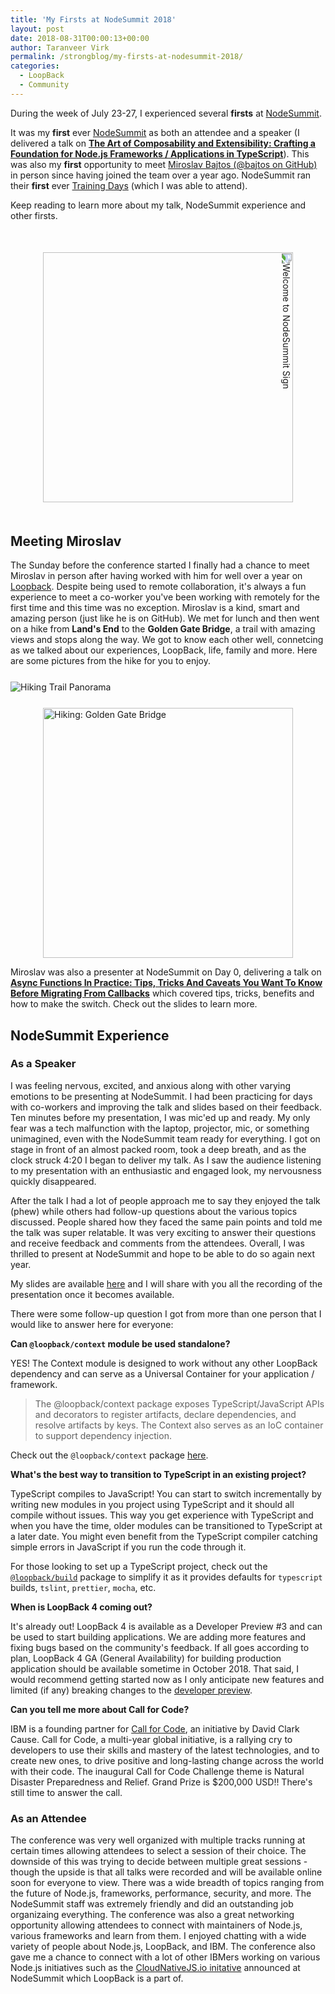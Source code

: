 ```yaml
---
title: 'My Firsts at NodeSummit 2018'
layout: post
date: 2018-08-31T00:00:13+00:00
author: Taranveer Virk
permalink: /strongblog/my-firsts-at-nodesummit-2018/
categories:
  - LoopBack
  - Community
---
```


During the week of July 23-27, I experienced several **firsts** at [NodeSummit](http://www.nodesummit.com/).

It was my **first** ever [NodeSummit](http://www.nodesummit.com/) as both an attendee and a speaker (I delivered a talk on [**The Art of Composability and Extensibility: Crafting a Foundation for Node.js Frameworks / Applications in TypeScript**](https://github.com/virkt25/nodesummit-2018)). This was also my **first** opportunity to meet [Miroslav Bajtos (@bajtos on GitHub)](https://github.com/bajtos) in person since having joined the team over a year ago. NodeSummit ran their **first** ever [Training Days](http://www.nodesummit.com/training-days/) (which I was able to attend). 

Keep reading to learn more about my talk, NodeSummit experience and other firsts.

<img src="/blog-assets/2018/08/nodesummit-welcome.jpg" alt="Welcome to NodeSummit Sign" style="width: 400px; transform: rotate(90deg); display: block; margin: 50px auto;"/>

<!-- more -->

## Meeting Miroslav

The Sunday before the conference started I finally had a chance to meet Miroslav in person after having worked with him for well over a year on [Loopback](https://loopback.io/). Despite being used to remote collaboration, it's always a fun experience to meet a co-worker you've been working with remotely for the first time and this time was no exception. Miroslav is a kind, smart and amazing person (just like he is on GitHub). We met for lunch and then went on a hike from **Land's End** to the **Golden Gate Bridge**, a trail with amazing views and stops along the way. We got to know each other well, connetcing as we talked about our experiences, LoopBack, life, family and more. Here are some pictures from the hike for you to enjoy.

<img src="/blog-assets/2018/08/nodesummit-hike-pano.jpg" alt="Hiking Trail Panorama" style="margin:25px auto; display:block"/>
<img src="/blog-assets/2018/08/nodesummit-hike.jpg" alt="Hiking: Golden Gate Bridge" style="width: 400px; margin:auto; display:block"/>

Miroslav was also a presenter at NodeSummit on Day 0, delivering a talk on [**Async Functions In Practice: Tips, Tricks And Caveats You Want To Know Before Migrating From Callbacks**](https://bajtos.net/2018-AsyncAwait) which covered tips, tricks, benefits and how to make the switch. Check out the slides to learn more.

## NodeSummit Experience

### As a Speaker

I was feeling nervous, excited, and anxious along with other varying emotions to be presenting at NodeSummit. I had been practicing for days with co-workers and improving the talk and slides based on their feedback. Ten minutes before my presentation, I was mic'ed up and ready. My only fear was a tech malfunction with the laptop, projector, mic, or something unimagined, even with the NodeSummit team ready for everything. I got on stage in front of an almost packed room, took a deep breath, and as the clock struck 4:20 I began to deliver my talk. As I saw the audience listening to my presentation with an enthusiastic and engaged look, my nervousness quickly disappeared. 

After the talk I had a lot of people approach me to say they enjoyed the talk (phew) while others had follow-up questions about the various topics discussed. People shared how they faced the same pain points and told me the talk was super relatable. It was very exciting to answer their questions and receive feedback and comments from the attendees. Overall, I was thrilled to present at NodeSummit and hope to be able to do so again next year. 

My slides are available [here](https://github.com/virkt25/nodesummit-2018) and I will share with you all the recording of the presentation once it becomes available.

There were some follow-up question I got from more than one person that I would like to answer here for everyone: 

**Can `@loopback/context` module be used standalone?**

YES! The Context module is designed to work without any other LoopBack dependency and can serve as a Universal Container for your application / framework.

> The @loopback/context package exposes TypeScript/JavaScript APIs and decorators to register artifacts, declare dependencies, and resolve artifacts by keys. The Context also serves as an IoC container to support dependency injection.

Check out the `@loopback/context` package [here](https://www.npmjs.com/package/@loopback/context).

**What's the best way to transition to TypeScript in an existing project?**

TypeScript compiles to JavaScript! You can start to switch incrementally by writing new modules in you project using TypeScript and it should all compile without issues. This way you get experience with TypeScript and when you have the time, older modules can be transitioned to TypeScript at a later date. You might even benefit from the TypeScript compiler catching simple errors in JavaScript if you run the code through it.

For those looking to set up a TypeScript project, check out the [`@loopback/build`](https://www.npmjs.com/package/@loopback/build) package to simplify it as it provides defaults for `typescript` builds, `tslint`, `prettier`, `mocha`, etc.

**When is LoopBack 4 coming out?**

It's already out! LoopBack 4 is available as a Developer Preview #3 and can be used to start building applications. We are adding more features and fixing bugs based on the community's feedback. If all goes according to plan, LoopBack 4 GA (General Availability) for building production application should be available sometime in October 2018. That said, I would recommend getting started now as I only anticipate new features and limited (if any) breaking changes to the [developer preview](https://strongloop.com/strongblog/loopback-4-developer-preview-3). 

**Can you tell me more about Call for Code?**

IBM is a founding partner for [Call for Code](https://callforcode.org/), an initiative by David Clark Cause. Call for Code, a multi-year global initiative, is a rallying cry to developers to use their skills and mastery of the latest technologies, and to create new ones, to drive positive and long-lasting change across the world with their code. The inaugural Call for Code Challenge theme is Natural Disaster Preparedness and Relief. Grand Prize is $200,000 USD!! There's still time to answer the call.

### As an Attendee

The conference was very well organized with multiple tracks running at certain times allowing attendees to select a session of their choice. The downside of this was trying to decide between multiple great sessions - though the upside is that all talks were recorded and will be available online soon for everyone to view. There was a wide breadth of topics ranging from the future of Node.js, frameworks, performance, security, and more. The NodeSummit staff was extremely friendly and did an outstanding job organizaing everything. The conference was also a great networking opportunity allowing attendees to connect with maintainers of Node.js, various frameworks and learn from them. I enjoyed chatting with a wide variety of people about Node.js, LoopBack, and IBM. The conference also gave me a chance to connect with a lot of other IBMers working on various Node.js initiatives such as the [CloudNativeJS.io initative](https://www.cloudnativejs.io/) announced at NodeSummit which LoopBack is a part of.

<img src="/blog-assets/2018/08/nodesummit-ibm.jpg" alt="IBM Booth at NodeSummit 2018" style="width: 50%; transform: rotate(90deg); margin: 60px auto; float: left;"/>
<img src="/blog-assets/2018/08/nodesummit-join-node.jpg" alt="Node.js: Join us in creating the future of Node.js!" style="width: 50%; transform: rotate(90deg); margin: 60px auto; float: left;"/>

One of the biggest take away for me from the conference as an attendee was a desire to get more involved with the Node.js community by joining a working group or making my first PR to the Node.js project. My goal is to make a contribution in some way before the end of this year! :D

## Training Days

Its important for me to always keep learning and NodeSummit presented a great opportunity by offering their first ever Training Days! The two training days following the conference were run by experts and offered a wide variety of topics. These were half-day sessions held in small groups so you could easily interact with the instructor. I attended 4 sessions and I learned something different from each one. In particular, the sessions I attended were:

- Enterprise Architecture With Node.js
> The Enterprise Architecture of Node.js course will focus on the fundamentals of bringing Node.js into an Enterprise grade cloud environment ready for mission critical business support.

- Practical Server-Side GraphQL
> In this session we will build a GraphQL server designed to provide hands-on experience with all the essential areas of GraphQL.

- Working with Humans: Emotional Intelligence for Empowered Developers
> To unlock our full potential as developers, we need more than just coding skills.

- React with Node.js
> React on the frontend and Node.js on the backend.

I am very glad NodeSummit introduced these Training Days - I took something away from each session!

## Call for Action

LoopBack's future success depends on you. We appreciate your continuous support and engagement to make LoopBack even better and meaningful for your API creation experience. Please join us and help the project by:

- [Opening a pull request on one of our "good first issues"](https://github.com/strongloop/loopback-next/labels/good%20first%20issue)
- [Casting your vote for extensions](https://github.com/strongloop/loopback-next/issues/512)
- [Reporting issues](https://github.com/strongloop/loopback-next/issues)
- [Building more extensions](https://github.com/strongloop/loopback-next/issues/647)
- [Helping each other in the community](https://groups.google.com/forum/#!forum/loopbackjs)
